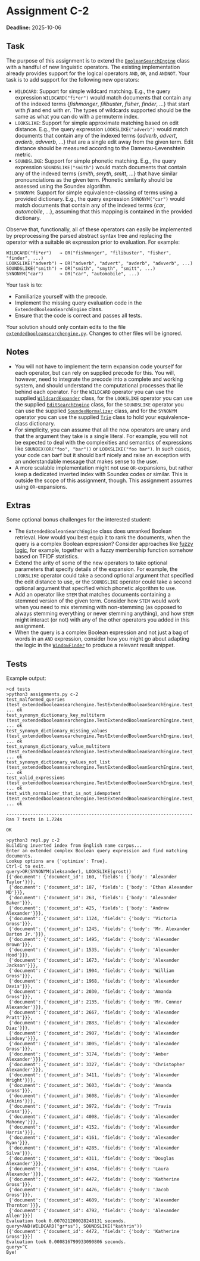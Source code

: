 # Assignment C-2

**Deadline:** 2025-10-06

## Task

The purpose of this assignment is to extend the [`BooleanSearchEngine`](../in3120/booleansearchengine.py) class with a handful of new linguistic operators. The existing implementation already provides support for the logical operators `AND`, `OR`, and `ANDNOT`. Your task is to add support for the following new operators:

* `WILDCARD`: Support for simple wildcard matching. E.g., the query expression `WILDCARD("fi*er")` would match documents that contain any of the indexed terms {_fishmonger_, _filibuster_, _fisher_, _finder_, ...} that start with _fi_ and end with _er_. The types of wildcards supported should be the same as what you can do with a permuterm index.
* `LOOKSLIKE`: Support for simple approximate matching based on edit distance. E.g., the query expression `LOOKSLIKE("adverb")` would match documents that contain any of the indexed terms {_adverb_, _advert_, _avderb_, _advverb_, ...} that are a single edit away from the given term. Edit distance should be measured according to the Damerau-Levenshtein metric.
* `SOUNDSLIKE`: Support for simple phonetic matching. E.g., the query expression `SOUNDSLIKE("smith")` would match documents that contain any of the indexed terms {_smith_, _smyth_, _smitt_, ...} that have similar pronounciations as the given term. Phonetic similarity should be assessed using the Soundex algorithm.
* `SYNONYM`: Support for simple equivalence-classing of terms using a provided dictionary. E.g., the query expression `SYNONYM("car")` would match documents that contain any of the indexed terms {_car_, _automobile_, ...}, assuming that this mapping is contained in the provided dictionary.

Observe that, functionally, all of these operators can easily be implemented by preprocessing the parsed abstract syntax tree and replacing the operator with a suitable `OR` expression prior to evaluation. For example:

```text
WILDCARD("fi*er")   → OR("fishmonger", "filibuster", "fisher", "finder", ...)
LOOKSLIKE("adverb") → OR("adverb", "advert", "avderb", "advverb", ...)
SOUNDSLIKE("smith") → OR("smith", "smyth", "smitt", ...)
SYNONYM("car")      → OR("car", "automobile", ...)
```

Your task is to:

* Familiarize yourself with the precode.
* Implement the missing query evaluation code in the `ExtendedBooleanSearchEngine` class.
* Ensure that the code is correct and passes all tests.

Your solution should only contain edits to the file [`extendedbooleansearchengine.py`](../in3120/extendedbooleansearchengine.py). Changes to other files will be ignored.

## Notes

* You will not have to implement the term expansion code yourself for each operator, but can rely on supplied precode for this. You will, however, need to integrate the precode into a complete and working system, and should understand the computational processes that lie behind each operator. For the `WILDCARD` operator you can use the supplied [`WildcardExpander`](../in3120/wildcardexpander.py) class, for the `LOOKSLIKE` operator you can use the supplied [`EditSearchEngine`](../in3120/editsearchengine.py) class, for the `SOUNDSLIKE` operator you can use the supplied [`SoundexNormalizer`](../in3120/normalizer.py) class, and for the `SYNONYM` operator you can use the supplied [`Trie`](../in3120/trie.py) class to hold your equivalence-class dictionary.
* For simplicity, you can assume that all the new operators are unary and that the argument they take is a single literal. For example, you will not be expected to deal with the complexities and semantics of expressions like `SOUNDEX(OR("foo", "bar"))` or `LOOKSLIKE("foo bar")`. In such cases, your code can barf but it should barf nicely and raise an exception with an understandable message that makes sense to the user.
* A more scalable implementation might not use `OR`-expansions, but rather keep a dedicated inverted index with Soundex codes or similar. This is outside the scope of this assignment, though. This assignment assumes using `OR`-expansions.

## Extras

Some optional bonus challenges for the interested student:

* The `ExtendedBooleanSearchEngine` class does unranked Boolean retrieval. How would you best equip it to rank the documents, when the query is a complex Boolean expression? Consider approaches like [fuzzy logic](https://en.wikipedia.org/wiki/Fuzzy_logic), for example, together with a fuzzy membership function somehow based on TFIDF statistics.
* Extend the arity of some of the new operators to take optional parameters that specify details of the expansion. For example, the `LOOKSLIKE` operator could take a second optional argument that specified the edit distance to use, or the `SOUNDSLIKE` operator could take a second optional argument that specified which phonetic algorithm to use.
* Add an operator like `STEM` that matches documents containing a stemmed version of the given term. Consider how `STEM` would work when you need to mix stemming with non-stemming (as opposed to always stemming everything or never stemming anything), and how `STEM` might interact (or not) with any of the other operators you added in this assignment.
* When the query is a complex Boolean expression and not just a bag of words in an `AND` expression, consider how you might go about adapting the logic in the [`WindowFinder`](../in3120/windowfinder.py) to produce a relevant result snippet.

## Tests

Example output:

```text
>cd tests
>python3 assignments.py c-2
test_malformed_queries (test_extendedbooleansearchengine.TestExtendedBooleanSearchEngine.test_malformed_queries) ... ok
test_synonym_dictionary_key_multiterm (test_extendedbooleansearchengine.TestExtendedBooleanSearchEngine.test_synonym_dictionary_key_multiterm) ... ok
test_synonym_dictionary_missing_values (test_extendedbooleansearchengine.TestExtendedBooleanSearchEngine.test_synonym_dictionary_missing_values) ... ok
test_synonym_dictionary_value_multiterm (test_extendedbooleansearchengine.TestExtendedBooleanSearchEngine.test_synonym_dictionary_value_multiterm) ... ok
test_synonym_dictionary_values_not_list (test_extendedbooleansearchengine.TestExtendedBooleanSearchEngine.test_synonym_dictionary_values_not_list) ... ok
test_valid_expressions (test_extendedbooleansearchengine.TestExtendedBooleanSearchEngine.test_valid_expressions) ... ok
test_with_normalizer_that_is_not_idempotent (test_extendedbooleansearchengine.TestExtendedBooleanSearchEngine.test_with_normalizer_that_is_not_idempotent) ... ok

----------------------------------------------------------------------
Ran 7 tests in 1.724s

OK
```

```text
>python3 repl.py c-2
Building inverted index from English name corpus...
Enter an extended complex Boolean query expression and find matching documents.
Lookup options are {'optimize': True}.
Ctrl-C to exit.
query>OR(SYNONYM(aleksander), LOOKSLIKE(grost))
[{'document': {'document_id': 160, 'fields': {'body': 'Alexander Taylor'}}},
 {'document': {'document_id': 187, 'fields': {'body': 'Ethan Alexander MD'}}},
 {'document': {'document_id': 263, 'fields': {'body': 'Alexander Baker'}}},
 {'document': {'document_id': 425, 'fields': {'body': 'Andrew Alexander'}}},
 {'document': {'document_id': 1124, 'fields': {'body': 'Victoria Gross'}}},
 {'document': {'document_id': 1245, 'fields': {'body': 'Mr. Alexander Barton Jr.'}}},
 {'document': {'document_id': 1495, 'fields': {'body': 'Alexander Brown'}}},
 {'document': {'document_id': 1535, 'fields': {'body': 'Alexander Hood'}}},
 {'document': {'document_id': 1673, 'fields': {'body': 'Alexander Jackson'}}},
 {'document': {'document_id': 1904, 'fields': {'body': 'William Gross'}}},
 {'document': {'document_id': 1968, 'fields': {'body': 'Alexander Davis'}}},
 {'document': {'document_id': 2030, 'fields': {'body': 'Amanda Gross'}}},
 {'document': {'document_id': 2135, 'fields': {'body': 'Mr. Connor Alexander'}}},
 {'document': {'document_id': 2667, 'fields': {'body': 'Alexander Pratt'}}},
 {'document': {'document_id': 2883, 'fields': {'body': 'Alexander Diaz'}}},
 {'document': {'document_id': 2907, 'fields': {'body': 'Alexander Lindsey'}}},
 {'document': {'document_id': 3005, 'fields': {'body': 'Alexander Gross'}}},
 {'document': {'document_id': 3174, 'fields': {'body': 'Amber Alexander'}}},
 {'document': {'document_id': 3327, 'fields': {'body': 'Christopher Alexander'}}},
 {'document': {'document_id': 3411, 'fields': {'body': 'Alexander Wright'}}},
 {'document': {'document_id': 3603, 'fields': {'body': 'Amanda Gross'}}},
 {'document': {'document_id': 3608, 'fields': {'body': 'Alexander Adkins'}}},
 {'document': {'document_id': 3972, 'fields': {'body': 'Travis Gross'}}},
 {'document': {'document_id': 4008, 'fields': {'body': 'Alexander Mahoney'}}},
 {'document': {'document_id': 4152, 'fields': {'body': 'Alexander Harris'}}},
 {'document': {'document_id': 4161, 'fields': {'body': 'Alexander Ryan'}}},
 {'document': {'document_id': 4285, 'fields': {'body': 'Alexander Silva'}}},
 {'document': {'document_id': 4311, 'fields': {'body': 'Douglas Alexander'}}},
 {'document': {'document_id': 4364, 'fields': {'body': 'Laura Alexander'}}},
 {'document': {'document_id': 4472, 'fields': {'body': 'Katherine Gross'}}},
 {'document': {'document_id': 4476, 'fields': {'body': 'Jacob Gross'}}},
 {'document': {'document_id': 4609, 'fields': {'body': 'Alexander Thornton'}}},
 {'document': {'document_id': 4792, 'fields': {'body': 'Alexander Allen'}}}]
Evaluation took 0.007021200028248131 seconds.
query>AND(WILDCARD("gr*ss"), SOUNDSLIKE("kathrin"))
[{'document': {'document_id': 4472, 'fields': {'body': 'Katherine Gross'}}}]
Evaluation took 0.000816799933090806 seconds.
query>^C
Bye!
```
